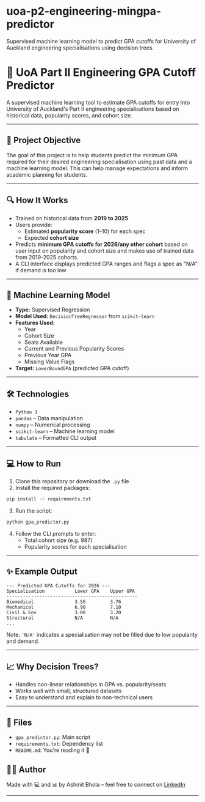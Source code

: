 # uoa-p2-engineering-mingpa-predictor
Supervised machine learning model to predict GPA cutoffs for University of Auckland engineering specialisations using decision trees.


# 🧠 UoA Part II Engineering GPA Cutoff Predictor

A supervised machine learning tool to estimate GPA cutoffs for entry into University of Auckland's Part II engineering specialisations based on historical data, popularity scores, and cohort size.

---

## 📌 Project Objective

The goal of this project is to help students predict the minimum GPA required for their desired engineering specialisation using past data and a machine learning model. This can help manage expectations and inform academic planning for students.

---

## 🔍 How It Works

- Trained on historical data from **2019 to 2025**
- Users provide:
  - Estimated **popularity score** (1–10) for each spec
  - Expected **cohort size**
- Predicts **minimum GPA cutoffs for 2026/any other cohort** based on user input on popularity and cohort size and makes use of trained data from 2019-2025 cohorts. 
- A CLI interface displays predicted GPA ranges and flags a spec as "N/A" if demand is too low

---

## 🧠 Machine Learning Model

- **Type:** Supervised Regression
- **Model Used:** `DecisionTreeRegressor` from `scikit-learn`
- **Features Used:**
  - Year
  - Cohort Size
  - Seats Available
  - Current and Previous Popularity Scores
  - Previous Year GPA
  - Missing Value Flags
- **Target:** `LowerBoundGPA` (predicted GPA cutoff)

---

## 🛠 Technologies

- `Python 3`
- `pandas` – Data manipulation
- `numpy` – Numerical processing
- `scikit-learn` – Machine learning model
- `tabulate` – Formatted CLI output

---

## 💻 How to Run

1. Clone this repository or download the `.py` file
2. Install the required packages:

```bash
pip install -r requirements.txt
```

3. Run the script:

```bash
python gpa_predictor.py
```

4. Follow the CLI prompts to enter:
   - Total cohort size (e.g. 987)
   - Popularity scores for each specialisation

---

## ✨ Example Output

```
--- Predicted GPA Cutoffs for 2026 ---
Specialisation           Lower GPA    Upper GPA
------------------------------------------------
Biomedical               3.56         3.76
Mechanical               6.90         7.10
Civil & Env              3.00         3.20
Structural               N/A          N/A
...
```

Note: `'N/A'` indicates a specialisation may not be filled due to low popularity and demand.

---

## 📈 Why Decision Trees?

- Handles non-linear relationships in GPA vs. popularity/seats
- Works well with small, structured datasets
- Easy to understand and explain to non-technical users

---

## 📁 Files

- `gpa_predictor.py`: Main script
- `requirements.txt`: Dependency list
- `README.md`: You're reading it 🙂

## 👨‍💻 Author

Made with 💻 and 📊 by Ashmit Bhola – feel free to connect on [LinkedIn](https://www.linkedin.com/ashmit-bhola) 

---
